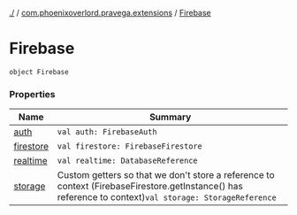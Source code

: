 [./](../../index.md) / [com.phoenixoverlord.pravega.extensions](../index.md) / [Firebase](./index.md)

# Firebase

`object Firebase`

### Properties

| Name | Summary |
|---|---|
| [auth](auth.md) | `val auth: FirebaseAuth` |
| [firestore](firestore.md) | `val firestore: FirebaseFirestore` |
| [realtime](realtime.md) | `val realtime: DatabaseReference` |
| [storage](storage.md) | Custom getters so that we don't store a reference to context (FirebaseFirestore.getInstance() has reference to context)`val storage: StorageReference` |
